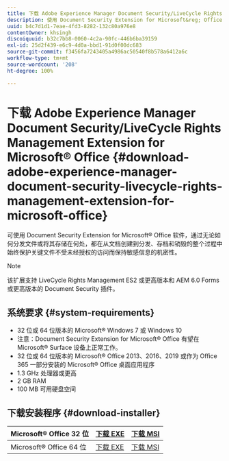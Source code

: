 ```yaml
---
title: 下载 Adobe Experience Manager Document Security/LiveCycle Rights Management Extension for Microsoft&reg; Office
description: 使用 Document Security Extension for Microsoft&reg; Office 软件保护关键文件不受未经授权的访问
uuid: b4c7d1d1-7eae-4fd3-8282-132c80a976e8
contentOwner: khsingh
discoiquuid: b32c7bb8-0060-4c2a-90fc-446b6ba39159
exl-id: 25d2f439-e6c9-4d0a-bbd1-91d0f00dc683
source-git-commit: f3456fa7243405a4986ac50540f8b578a6412a6c
workflow-type: tm+mt
source-wordcount: '208'
ht-degree: 100%

---
```


# 下载 Adobe Experience Manager Document Security/LiveCycle Rights Management Extension for Microsoft® Office {#download-adobe-experience-manager-document-security-livecycle-rights-management-extension-for-microsoft-office}

可使用 Document Security Extension for Microsoft® Office 软件，通过无论如何分发文件或将其存储在何处，都在从文档创建到分发、存档和销毁的整个过程中始终保护关键文件不受未经授权的访问而保持敏感信息的机密性。

>[!NOTE]
>
>该扩展支持 LiveCycle Rights Management ES2 或更高版本和 AEM 6.0 Forms 或更高版本的 Document Security 插件。

## 系统要求 {#system-requirements}

* 32 位或 64 位版本的 Microsoft® Windows 7 或 Windows 10
* 注意：Document Security Extension for Microsoft® Office 有望在 Microsoft® Surface 设备上正常工作。
* 32 位或 64 位版本的 Microsoft® Office 2013、2016、2019 或作为 Office 365 一部分安装的 Microsoft® Office 桌面应用程序
* 1.3 GHz 处理器或更高
* 2 GB RAM
* 100 MB 可用硬盘空间

## 下载安装程序 {#download-installer}

| Microsoft® Office 32 位 | [下载 EXE](https://download.macromedia.com/pub/livecycle/policyserver/DocumentSecurityExtensionforMicrosoftOffice.exe) | [下载 MSI](https://download.macromedia.com/pub/livecycle/policyserver/DocumentSecurityExtensionforMicrosoftOffice.zip) |
|---|---|---|
| Microsoft® Office 64 位 | [下载 EXE](https://download.macromedia.com/pub/livecycle/policyserver/DocumentSecurityExtensionforMicrosoftOffice64.exe) | [下载 MSI](https://download.macromedia.com/pub/livecycle/policyserver/DocumentSecurityExtensionforMicrosoftOffice64.zip) |
